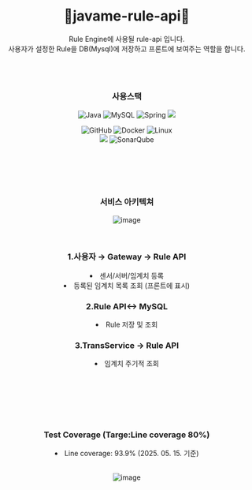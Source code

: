 
<h1 align="center">🔧javame-rule-api🔧</h1>
<div align="center">
Rule Engine에 사용될 rule-api 입니다. 
</br>
사용자가 설정한 Rule을 DB(Mysql)에 저장하고 프론트에 보여주는 역할을 합니다.
</br>
</br>
</div>

</br>
</br>
<div align="center">
<h3 tabindex="-1" class="heading-element" dir="auto">사용스택</h3>



  
![Java](https://img.shields.io/badge/java-%23ED8B00.svg?style=for-the-badge&logo=openjdk&logoColor=white)
![MySQL](https://img.shields.io/badge/mysql-4479A1.svg?style=for-the-badge&logo=mysql&logoColor=white)
![Spring](https://img.shields.io/badge/spring-%236DB33F.svg?style=for-the-badge&logo=spring&logoColor=white)
<img src="https://img.shields.io/badge/springboot-6DB33F?style=for-the-badge&logo=springboot&logoColor=white">

![GitHub](https://img.shields.io/badge/github-%23121011.svg?style=for-the-badge&logo=github&logoColor=white)
![Docker](https://img.shields.io/badge/docker-%230db7ed.svg?style=for-the-badge&logo=docker&logoColor=white)
![Linux](https://img.shields.io/badge/Linux-FCC624?style=for-the-badge&logo=linux&logoColor=black)</br>
<img src="https://img.shields.io/badge/JUnit5-25A162?style=for-the-badge&logo=JUnit5&logoColor=white">
![SonarQube](https://img.shields.io/badge/SonarQube-black?style=for-the-badge&logo=sonarqube&logoColor=4E9BCD)
</br>
</br>
</div>
</br>
</br>
</br>

<div align=center>
<h3 tabindex="-1" class="heading-element" dir="auto">서비스 아키텍쳐</h3> 
  
![image](https://github.com/user-attachments/assets/e277eed9-eb88-4ce2-8cb6-2ba0fcd3f4a9)

</br>
<h3 tabindex="-1" class="heading-element" dir="auto">1.사용자 → Gateway → Rule API</h3> 
<li>센서/서버/임계치 등록</li>
<li>등록된 임계치 목록 조회 (프론트에 표시)</li>

<h3 tabindex="-1" class="heading-element" dir="auto">2.Rule API↔ MySQL</h3> 
<li>Rule 저장 및 조회</li>

<h3 tabindex="-1" class="heading-element" dir="auto">3.TransService → Rule API</h3>
<li>임계치 주기적 조회</li>

</div>

</br>
</br>
</br>
</br>
</br>
</br>

<div align=center>
<h3 tabindex="-1" class="heading-element" dir="auto">Test Coverage (Targe:Line coverage 80%)</h3> 
  <li>
    Line coverage: 93.9% (2025. 05. 15. 기준)
  </li>
  </br>

![image](https://github.com/user-attachments/assets/eef9974d-f231-468f-b7aa-7d3346f7829b)

</div>
